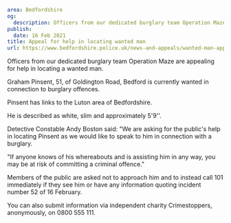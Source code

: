 ```yaml
area: Bedfordshire
og:
  description: Officers from our dedicated burglary team Operation Maze are appealing for help in locating a wanted man.
publish:
  date: 16 Feb 2021
title: Appeal for help in locating wanted man
url: https://www.bedfordshire.police.uk/news-and-appeals/wanted-man-appeal-feb21
```

Officers from our dedicated burglary team Operation Maze are appealing for help in locating a wanted man.

Graham Pinsent, 51, of Goldington Road, Bedford is currently wanted in connection to burglary offences.

Pinsent has links to the Luton area of Bedfordshire.

He is described as white, slim and approximately 5'9''.

Detective Constable Andy Boston said: "We are asking for the public's help in locating Pinsent as we would like to speak to him in connection with a burglary.

"If anyone knows of his whereabouts and is assisting him in any way, you may be at risk of committing a criminal offence."

Members of the public are asked not to approach him and to instead call 101 immediately if they see him or have any information quoting incident number 52 of 16 February.

You can also submit information via independent charity Crimestoppers, anonymously, on 0800 555 111.
